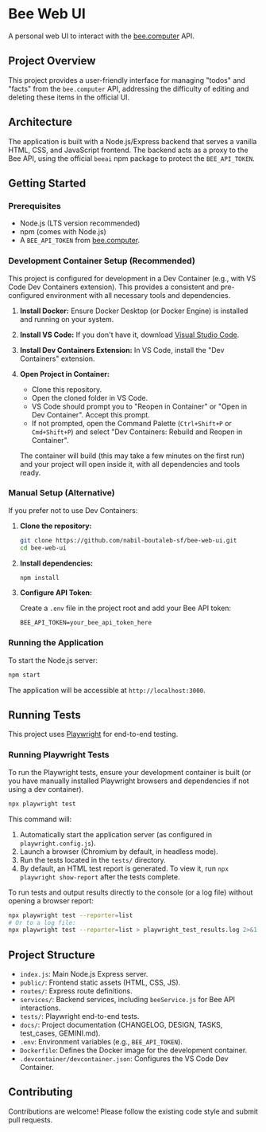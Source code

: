# Bee Web UI

A personal web UI to interact with the [bee.computer](https://bee.computer) API.

## Project Overview

This project provides a user-friendly interface for managing "todos" and "facts" from the `bee.computer` API, addressing the difficulty of editing and deleting these items in the official UI.

## Architecture

The application is built with a Node.js/Express backend that serves a vanilla HTML, CSS, and JavaScript frontend. The backend acts as a proxy to the Bee API, using the official `beeai` npm package to protect the `BEE_API_TOKEN`.

## Getting Started

### Prerequisites

-   Node.js (LTS version recommended)
-   npm (comes with Node.js)
-   A `BEE_API_TOKEN` from [bee.computer](https://bee.computer).

### Development Container Setup (Recommended)

This project is configured for development in a Dev Container (e.g., with VS Code Dev Containers extension). This provides a consistent and pre-configured environment with all necessary tools and dependencies.

1.  **Install Docker:** Ensure Docker Desktop (or Docker Engine) is installed and running on your system.
2.  **Install VS Code:** If you don't have it, download [Visual Studio Code](https://code.visualstudio.com/).
3.  **Install Dev Containers Extension:** In VS Code, install the "Dev Containers" extension.
4.  **Open Project in Container:**
    *   Clone this repository.
    *   Open the cloned folder in VS Code.
    *   VS Code should prompt you to "Reopen in Container" or "Open in Dev Container". Accept this prompt.
    *   If not prompted, open the Command Palette (`Ctrl+Shift+P` or `Cmd+Shift+P`) and select "Dev Containers: Rebuild and Reopen in Container".

    The container will build (this may take a few minutes on the first run) and your project will open inside it, with all dependencies and tools ready.

### Manual Setup (Alternative)

If you prefer not to use Dev Containers:

1.  **Clone the repository:**

    ```bash
    git clone https://github.com/nabil-boutaleb-sf/bee-web-ui.git
    cd bee-web-ui
    ```

2.  **Install dependencies:**

    ```bash
    npm install
    ```

3.  **Configure API Token:**

    Create a `.env` file in the project root and add your Bee API token:

    ```
    BEE_API_TOKEN=your_bee_api_token_here
    ```

### Running the Application

To start the Node.js server:

```bash
npm start
```

The application will be accessible at `http://localhost:3000`.

## Running Tests

This project uses [Playwright](https://playwright.dev/) for end-to-end testing.

### Running Playwright Tests

To run the Playwright tests, ensure your development container is built (or you have manually installed Playwright browsers and dependencies if not using a dev container).

```bash
npx playwright test
```

This command will:

1.  Automatically start the application server (as configured in `playwright.config.js`).
2.  Launch a browser (Chromium by default, in headless mode).
3.  Run the tests located in the `tests/` directory.
4.  By default, an HTML test report is generated. To view it, run `npx playwright show-report` after the tests complete.

To run tests and output results directly to the console (or a log file) without opening a browser report:

```bash
npx playwright test --reporter=list
# Or to a log file:
npx playwright test --reporter=list > playwright_test_results.log 2>&1
```

## Project Structure

-   `index.js`: Main Node.js Express server.
-   `public/`: Frontend static assets (HTML, CSS, JS).
-   `routes/`: Express route definitions.
-   `services/`: Backend services, including `beeService.js` for Bee API interactions.
-   `tests/`: Playwright end-to-end tests.
-   `docs/`: Project documentation (CHANGELOG, DESIGN, TASKS, test_cases, GEMINI.md).
-   `.env`: Environment variables (e.g., `BEE_API_TOKEN`).
-   `Dockerfile`: Defines the Docker image for the development container.
-   `.devcontainer/devcontainer.json`: Configures the VS Code Dev Container.

## Contributing

Contributions are welcome! Please follow the existing code style and submit pull requests.
